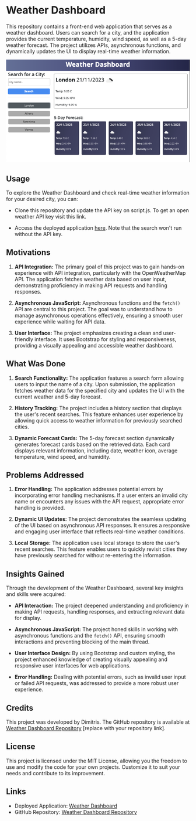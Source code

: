 # Weather Dashboard

This repository contains a front-end web application that serves as a weather dashboard. Users can search for a city, and the application provides the current temperature, humidity, wind speed, as well as a 5-day weather forecast. The project utilizes APIs, asynchronous functions, and dynamically updates the UI to display real-time weather information.

<img src="./assets/images/project-screenshot-1.png">


## Usage
To explore the Weather Dashboard and check real-time weather information for your desired city, you can: 

- Clone this repository and update the API key on script.js. To get an open weather API key visit this link.

- Access the deployed application [here](https://jimmygian.github.io/weather-dashboard/). Note that the search won't run without the API key.


## Motivations

1. **API Integration:** The primary goal of this project was to gain hands-on experience with API integration, particularly with the OpenWeatherMap API. The application fetches weather data based on user input, demonstrating proficiency in making API requests and handling responses.

2. **Asynchronous JavaScript:** Asynchronous functions and the `fetch()` API are central to this project. The goal was to understand how to manage asynchronous operations effectively, ensuring a smooth user experience while waiting for API data.

3. **User Interface:** The project emphasizes creating a clean and user-friendly interface. It uses Bootstrap for styling and responsiveness, providing a visually appealing and accessible weather dashboard.

## What Was Done

1. **Search Functionality:** The application features a search form allowing users to input the name of a city. Upon submission, the application fetches weather data for the specified city and updates the UI with the current weather and 5-day forecast.

2. **History Tracking:** The project includes a history section that displays the user's recent searches. This feature enhances user experience by allowing quick access to weather information for previously searched cities.

3. **Dynamic Forecast Cards:** The 5-day forecast section dynamically generates forecast cards based on the retrieved data. Each card displays relevant information, including date, weather icon, average temperature, wind speed, and humidity.

## Problems Addressed

1. **Error Handling:** The application addresses potential errors by incorporating error handling mechanisms. If a user enters an invalid city name or encounters any issues with the API request, appropriate error handling is provided.

2. **Dynamic UI Updates:** The project demonstrates the seamless updating of the UI based on asynchronous API responses. It ensures a responsive and engaging user interface that reflects real-time weather conditions.

3. **Local Storage:** The application uses local storage to store the user's recent searches. This feature enables users to quickly revisit cities they have previously searched for without re-entering the information.

## Insights Gained

Through the development of the Weather Dashboard, several key insights and skills were acquired:

- **API Interaction:** The project deepened understanding and proficiency in making API requests, handling responses, and extracting relevant data for display.

- **Asynchronous JavaScript:** The project honed skills in working with asynchronous functions and the `fetch()` API, ensuring smooth interactions and preventing blocking of the main thread.

- **User Interface Design:** By using Bootstrap and custom styling, the project enhanced knowledge of creating visually appealing and responsive user interfaces for web applications.

- **Error Handling:** Dealing with potential errors, such as invalid user input or failed API requests, was addressed to provide a more robust user experience.


## Credits

This project was developed by Dimitris. The GitHub repository is available at [Weather Dashboard Repository](https://github.com/jimmygian/weather-dashboard/) [replace with your repository link].

## License

This project is licensed under the MIT License, allowing you the freedom to use and modify the code for your own projects. Customize it to suit your needs and contribute to its improvement.

## Links

- Deployed Application: [Weather Dashboard](https://jimmygian.github.io/weather-dashboard/)
- GitHub Repository: [Weather Dashboard Repository](https://github.com/jimmygian/weather-dashboard/)


